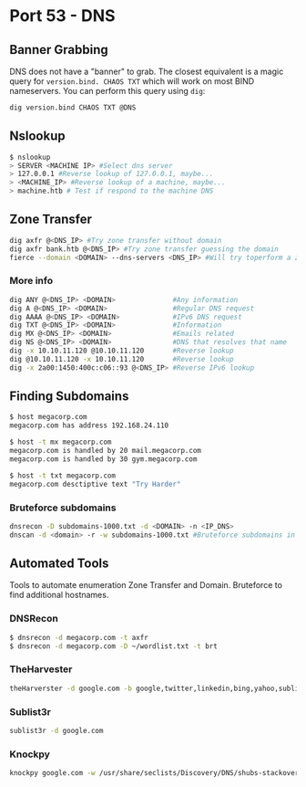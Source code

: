 # Port 53 - DNS

## **Banner Grabbing**

DNS does not have a "banner" to grab. The closest equivalent is a magic query for `version.bind. CHAOS TXT` which will work on most BIND nameservers.
You can perform this query using `dig`:

```bash
dig version.bind CHAOS TXT @DNS
```

## Nslookup

```bash
$ nslookup
> SERVER <MACHINE IP> #Select dns server
> 127.0.0.1 #Reverse lookup of 127.0.0.1, maybe...
> <MACHINE_IP> #Reverse lookup of a machine, maybe...
> machine.htb # Test if respond to the machine DNS
```

## Zone Transfer

```bash
dig axfr @<DNS_IP> #Try zone transfer without domain
dig axfr bank.htb @<DNS_IP> #Try zone transfer guessing the domain
fierce --domain <DOMAIN> --dns-servers <DNS_IP> #Will try toperform a zone transfer against every authoritative name server and if this doesn'twork, will launch a dictionary attack
```

### More info

```bash
dig ANY @<DNS_IP> <DOMAIN>              #Any information
dig A @<DNS_IP> <DOMAIN>                #Regular DNS request
dig AAAA @<DNS_IP> <DOMAIN>             #IPv6 DNS request
dig TXT @<DNS_IP> <DOMAIN>              #Information
dig MX @<DNS_IP> <DOMAIN>               #Emails related
dig NS @<DNS_IP> <DOMAIN>               #DNS that resolves that name
dig -x 10.10.11.120 @10.10.11.120       #Reverse lookup
dig @10.10.11.120 -x 10.10.11.120       #Reverse lookup
dig -x 2a00:1450:400c:c06::93 @<DNS_IP> #Reverse IPv6 lookup
```

## Finding Subdomains

```bash
$ host megacorp.com
megacorp.com has address 192.168.24.110

$ host -t mx megacorp.com
megacorp.com is handled by 20 mail.megacorp.com
megacorp.com is handled by 30 gym.megacorp.com

$ host -t txt megacorp.com
megacorp.com desctiptive text "Try Harder"
```

### Bruteforce subdomains

```bash
dnsrecon -D subdomains-1000.txt -d <DOMAIN> -n <IP_DNS>
dnscan -d <domain> -r -w subdomains-1000.txt #Bruteforce subdomains in recursive way, https://github.com/rbsec/dnscan
```

## Automated Tools

Tools to automate enumeration Zone Transfer and Domain. Bruteforce to find additional hostnames.

### DNSRecon

```bash
$ dnsrecon -d megacorp.com -t axfr
$ dnsrecon -d megacorp.com -D ~/wordlist.txt -t brt
```

### TheHarvester

```bash
theHarverster -d google.com -b google,twitter,linkedin,bing,yahoo,sublist3r
```

### Sublist3r

```bash
sublist3r -d google.com
```

### Knockpy

```bash
knockpy google.com -w /usr/share/seclists/Discovery/DNS/shubs-stackoverflow.txt
```
